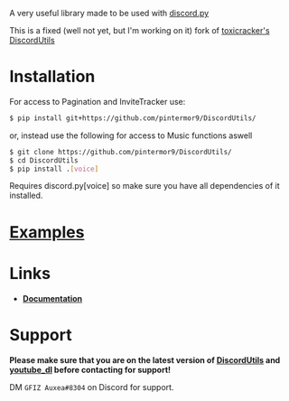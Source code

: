 A very useful library made to be used with [discord.py](https://pypi.org/project/discord.py/)

This is a fixed (well not yet, but I'm working on it) fork of [toxicracker's DiscordUtils](https://github.com/toxicrecker/DiscordUtils)

# Installation
For access to Pagination and InviteTracker use:
```sh
$ pip install git+https://github.com/pintermor9/DiscordUtils/
```

or, instead use the following for access to Music functions aswell
```sh
$ git clone https://github.com/pintermor9/DiscordUtils/
$ cd DiscordUtils
$ pip install .[voice]
```
Requires discord.py[voice] so make sure you have all dependencies of it installed.

# [Examples](https://github.com/pintermor9/DiscordUtils/tree/master/examples)

# Links
- **[Documentation](https://pintermor9.github.io/DiscordUtils/)**

# Support
**Please make sure that you are on the latest version of [DiscordUtils](https://github.com/pintermor9/DiscordUtils) and [youtube_dl](https://pypi.org/project/youtube_dl) before contacting for support!**

DM `GFIZ Auxea#8304` on Discord for support. 

<!-- Load sidebar -->
<script defer>
var sidebar = document.querySelector("header>p")
p.innerHTML = "<ul><li>el1</li><li> dhdgskdb</li></ul><br /> it works" 
</script>

